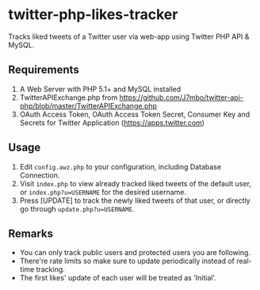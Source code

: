 # twitter-php-likes-tracker
Tracks liked tweets of a Twitter user via web-app using Twitter PHP API &amp; MySQL.
## Requirements
1. A Web Server with PHP 5.1+ and MySQL installed
2. TwitterAPIExchange.php from https://github.com/J7mbo/twitter-api-php/blob/master/TwitterAPIExchange.php
3. OAuth Access Token, OAuth Access Token Secret, Consumer Key and Secrets for Twitter Application (https://apps.twitter.com)
## Usage
1. Edit `config.awz.php` to your configuration, including Database Connection.
2. Visit `index.php` to view already tracked liked tweets of the default user, or `index.php?u=USERNAME` for the desired username.
3. Press [UPDATE] to track the newly liked tweets of that user, or directly go through `update.php?u=USERNAME`.
## Remarks
* You can only track public users and protected users you are following.
* There're rate limits so make sure to update periodically instead of real-time tracking.
* The first likes' update of each user will be treated as 'Initial'.
